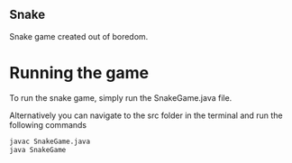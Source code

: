 ## Snake

Snake game created out of boredom.

# Running the game
To run the snake game, simply run the SnakeGame.java file. 

Alternatively you can navigate to the src folder in the terminal and run the following commands

```bash
javac SnakeGame.java
java SnakeGame
```


